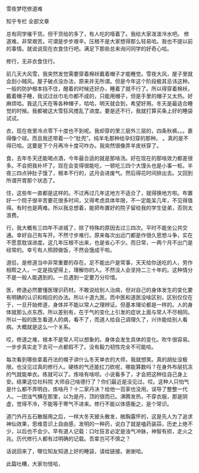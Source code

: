  
 雪夜梦呓修道难 
 
 
 
 
 
 知乎专栏 全部文章 
 
 

总有同学催干货。但干货给的多了，有人吃的噎着了。我给大家泼泼冷水吧。
修道难。非常艰苦。可谓是步步艰辛。压根不是大家想得那么轻易哈。我也不提以前的事情。就说说现在衣食住行吧。满足下那些总来询问同学的好奇心哈。

修行，无非衣食住行。


前几天大风雪，我突然发觉需要穿着棉袄戴着帽子才能睡觉。雪夜大风，屋子里就会刮小贼风。屋子破点没办法，原来并无所谓。但是今年这个阶段极其忌讳这种。一般的防护根本挡不住，醒着的时候还好办，睡着了就不行了。所以得穿着棉袄，戴着帽子睡，我试过丝巾毛巾都不成的，只能用帽子，但是手里的帽子又太热。好麻烦哈。我这几天在等各种帽子，哈哈，明天就会到，希望好用。冬天是最适合睡觉的时候。我都被这大雪狂风搅乱了进度。要是还不行，我就打算买条上好的睡袋试试。

衣，现在夜里冷点零下十度也不到呢。我却穿的里三层外三层的，四条秋裤。。。裹得像个球。而且我还带着一个“肚兜”。纯羊毛那种给孕妇穿的那种。 。真的是不得已哈。这要是下个月再冷十度可咋办。我突然很像弄羊皮袄穿了。




食，去年冬天还能喝点酒，今年最合适的就是那啥汤。好在现在的那啥效力都差很多。不会把我补坏了。现在会变得很能吃，一顿吃三四个大馒头也是小事一桩。半夜三四点钟肚子饿了，根本不行的，这月会进废气。然后得花时间排出去。又回到所谓开胃那个状态了。

住，这些年一直都是这样的。不过再过几年这地方不适合了，就得换地方啦。布置好一个院子很辛苦要花很多时间，又得考虑具体年限，不一定能呆几年，不见得值得。有时也是两难。所以我总想着，能把布置好的院子留给我的学生徒弟，否则太浪费。

行，我大概有三四年不进城了，除了特殊的原因去过三四次。平时不能坐公共交通。幸好自己有车开。不然寸步难行。原来每次出远门都是作很久思想斗争，实在不愿意耽误进度。这几年压根不出来，也是省心不少。而日常，一两个月不出门是经常的。幸亏有人照顾做饭，不然会饿成干啦。

道侣，是修道当中非常重要的存在。足不能出户是常事，天天给你送吃的人，劳作相帮之人，一定是指望得上，理解你的人。不然没人会坚持二三十年的。这种情分不是一般人能遇到的。一旦遇到一定要万分珍惜。

医，修道必然要懂医理识药材。不敢说给别人治病，但对自己的身体发生的变化要有明确的认识和相应的办法。所以十道九医。而中医和道医没啥区别，区别仅仅在于，一旦开始修道，身体并不能以常人之理辨证。但基本理论都是一样的。人的身体就那么点东西，所以差别有，在于气的变化上引发的症状上面与常人不尽相同。所以一般的医生看道人的病，看不了，而道人给自己调理久了，兴许能给别人看病。大概就是这么一个关系。

哎，修道之难，根本不是常人可以想象的。身体会发生具体的变化。吹牛很容易。一步步真实走下去可一点都假不了。没有毅力韧性完全不可能哈。

每次看到哪些拿着丹法的幌子讲什么冬天单衣的大师，我就想笑。真的胡扯没极限。也没见过真的修行人。硬练的气还能扛刀砍呢，哪能算数吗？在身外布层抗冻的气就能单衣。练就可以了。炼啥有啥呗。小说看多了，才会把这种往自己身上安。结果这位社科院 大师自己啥德行了？你们最近是没见过。哎。这种人只怕气是什么都不弄明白，炼啥丹？十二家丹决？给他一百家也没用。误导了整整一代人。一团浊气横在那里，以为是丹，顶的很而已。沸腾发热，不穿衣服，那是阴虚，觉得不冷，不能等于寒气不进来。修行不能以体感衡之，是个常识。

道门外丹五石散服用之后，一样大冬天披头散发，敞胸露怀的，这是先人为了追求神仙效果，思维意识上自由感，发明的一种药，说白了就是嗑药装蒜，历史上绝不少，以后也不会少。早有道人记载：口吐狂言必定是浊气冲脉，神智有损，走火之兆。历代修行人都有过明确的记载。吾辈岂可不慎之？


话说回来了，哪位知友知道上好的睡袋，请给链接。谢谢哈。


此篇吐糟，大家勿怪哈， 